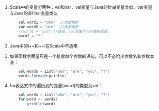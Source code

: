 1. Scala中的变量分两种：val和var，val变量与Java的final变量类似，var变量与Java的非final变量类似
    ```scala
        val word1 = "who"  //类型推断
        var word2 = "are"  //类型推断
        //word1 = "you" //错误，val变量不允许重新赋值
        word2 = "?"
    ```

1. Java中的i++和++i在Scala中不适用
2. 如果函数字面量只是一个接收单个参数的语句，可以不必给出参数名和参数本身：
    ```scala
        val words = List("who", "are", "you", "?")
        words.foreach(println)
    ```
3. for表达式中的遍历到的变量(word)的类型为val：
    ```scala
        val words = List("who", "are", "you", "?")
        for(word <- words)
            println(word)
    ```
